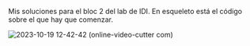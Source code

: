 Mis soluciones para el bloc 2 del lab de IDI. En esqueleto está el código sobre el que hay que comenzar.

![2023-10-19 12-42-42 (online-video-cutter com)](https://github.com/polopasi/IDI/assets/129793310/bb26191e-34e5-4d85-b9d4-4f11a893b3d2)
